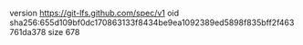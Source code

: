 version https://git-lfs.github.com/spec/v1
oid sha256:655d109bf0dc170863133f8434be9ea1092389ed5898f835bff2f463761da378
size 678
